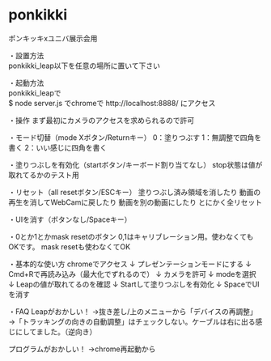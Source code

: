 ponkikki
========

ポンキッキxユニバ展示会用

・設置方法<br>
ponkikki_leap以下を任意の場所に置いて下さい

・起動方法<br>
ponkikki_leapで<br>
$ node server.js
でchromeで
http://localhost:8888/
にアクセス

・操作
まず最初にカメラのアクセスを求められるので許可

・モード切替（mode Xボタン/Returnキー）
0：塗りつぶす
1：無調整で四角を書く
2：いい感じに四角を書く

・塗りつぶしを有効化（startボタン/キーボード割り当てなし）
stop状態は値が取れてるかのテスト用

・リセット（all resetボタン/ESCキー）
塗りつぶし済み領域を消したり
動画の再生を消してWebCamに戻したり
動画を別の動画にしたり
とにかく全リセット

・UIを消す（ボタンなし/Spaceキー）

・0とか1とかmask resetのボタン
0,1はキャリブレーション用。使わなくてもOKです。
mask resetも使わなくてOK

・基本的な使い方
chromeでアクセス
↓
プレゼンテーションモードにする
↓
Cmd+Rで再読み込み（最大化でずれるので）
↓
カメラを許可
↓
modeを選択
↓
Leapの値が取れてるのを確認
↓
Startして塗りつぶしを有効化
↓
SpaceでUIを消す

・FAQ
Leapがおかしい！
→抜き差し/上のメニューから「デバイスの再調整」
→「トラッキングの向きの自動調整」はチェックしない。ケーブルは右に出る感じにしてました。（逆向き）

プログラムがおかしい！
→chrome再起動から